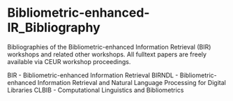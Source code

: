 # Bibliometric-enhanced-IR_Bibliography
Bibliographies of the Bibliometric-enhanced Information Retrieval (BIR) workshops and related other workshops. 
All fulltext papers are freely available via CEUR workshop proceedings.

BIR - Bibliometric-enhanced Information Retrieval
BIRNDL - Bibliometric-enhanced Information Retrieval and Natural Language Processing for Digital Libraries
CLBIB - Computational Linguistics and Bibliometrics
